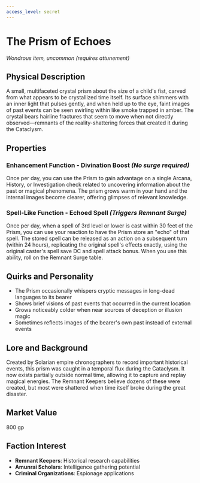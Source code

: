```yaml
---
access_level: secret
---
```


# The Prism of Echoes
*Wondrous item, uncommon (requires attunement)*

## Physical Description
A small, multifaceted crystal prism about the size of a child's fist, carved from what appears to be crystallized time itself. Its surface shimmers with an inner light that pulses gently, and when held up to the eye, faint images of past events can be seen swirling within like smoke trapped in amber. The crystal bears hairline fractures that seem to move when not directly observed—remnants of the reality-shattering forces that created it during the Cataclysm.

## Properties

### Enhancement Function - Divination Boost *(No surge required)*
Once per day, you can use the Prism to gain advantage on a single Arcana, History, or Investigation check related to uncovering information about the past or magical phenomena. The prism grows warm in your hand and the internal images become clearer, offering glimpses of relevant knowledge.

### Spell-Like Function - Echoed Spell *(Triggers Remnant Surge)*
Once per day, when a spell of 3rd level or lower is cast within 30 feet of the Prism, you can use your reaction to have the Prism store an "echo" of that spell. The stored spell can be released as an action on a subsequent turn (within 24 hours), replicating the original spell's effects exactly, using the original caster's spell save DC and spell attack bonus. When you use this ability, roll on the Remnant Surge table.

## Quirks and Personality
- The Prism occasionally whispers cryptic messages in long-dead languages to its bearer
- Shows brief visions of past events that occurred in the current location
- Grows noticeably colder when near sources of deception or illusion magic
- Sometimes reflects images of the bearer's own past instead of external events

## Lore and Background
Created by Solarian empire chronographers to record important historical events, this prism was caught in a temporal flux during the Cataclysm. It now exists partially outside normal time, allowing it to capture and replay magical energies. The Remnant Keepers believe dozens of these were created, but most were shattered when time itself broke during the great disaster.

## Market Value
800 gp

## Faction Interest
- **Remnant Keepers**: Historical research capabilities
- **Amunrai Scholars**: Intelligence gathering potential
- **Criminal Organizations**: Espionage applications